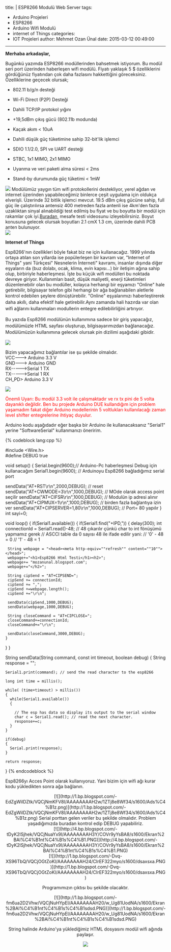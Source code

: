 title: |
  ESP8266 Modulü Web Server
tags:
  - Arduino Projeleri
  - ESP8266
  - Arduino Wifi Modulü
  - internet of Things
categories:
  - IOT Projeleri
author: Mehmet Ozan Ünal
date: 2015-03-12 00:49:00
---
**Merhaba arkadaşlar,**

Bugünkü yazımda ESP8266 modüllerinden bahsetmek istiyorum. Bu modül seri port üzerinden haberleşen wifi modülü. Fiyatı yaklaşık 5 $ özelliklerini gördüğünüz fiyatından çok daha fazlasını hakkettiğini göreceksiniz. Özelliklerine geçecek olursak;  
<a name="more"></a>  
*   <span style="border: 0px; margin: 0px; outline: 0px; padding: 0px;"><span style="font-family: inherit;">802.11 b/g/n desteği</span></span>

*   <span style="border: 0px; margin: 0px; outline: 0px; padding: 0px;"><span style="font-family: inherit;">Wi-Fi Direct (P2P) Desteği</span></span>

*   <span style="border: 0px; margin: 0px; outline: 0px; padding: 0px;"><span style="font-family: inherit;">Dahili TCP/IP protokol yığını</span></span>

*   <span style="border: 0px; margin: 0px; outline: 0px; padding: 0px;"><span style="font-family: inherit;">+19,5dBm çıkış gücü (802.11b modunda)</span></span>

*   <span style="border: 0px; margin: 0px; outline: 0px; padding: 0px;"><span style="font-family: inherit;">Kaçak akım < 10uA</span></span>

*   <span style="border: 0px; margin: 0px; outline: 0px; padding: 0px;"><span style="font-family: inherit;">Dahili düşük güç tüketimine sahip 32-bit'lik işlemci</span></span>

*   <span style="border: 0px; margin: 0px; outline: 0px; padding: 0px;"><span style="font-family: inherit;">SDIO 1.1/2.0, SPI ve UART desteği</span></span>

*   <span style="border: 0px; margin: 0px; outline: 0px; padding: 0px;"><span style="font-family: inherit;">STBC, 1x1 MIMO, 2x1 MIMO</span></span>

*   <span style="border: 0px; margin: 0px; outline: 0px; padding: 0px;"><span style="font-family: inherit;">Uyanma ve veri paketi alma süresi < 2ms</span></span>

*   <span style="border-image-outset: initial; border-image-repeat: initial; border-image-slice: initial; border-image-source: initial; border-image-width: initial; border: 0px; margin: 0px; outline: 0px; padding: 0px;"><span style="font-family: inherit;">Stand-by durumunda güç tüketimi < 1mW</span></span>

[![](http://2.bp.blogspot.com/-0Zj0pppdHE8/VQCjOubYydI/AAAAAAAAH3A/4q0DLzISFEw/s1600/pr_01_2666_max.jpg)](http://2.bp.blogspot.com/-0Zj0pppdHE8/VQCjOubYydI/AAAAAAAAH3A/4q0DLzISFEw/s1600/pr_01_2666_max.jpg)
Modülümüz yaygın tüm wifi protokollerini destekliyor, yerel ağdan ve internet üzerinden yapabileceğimiz binlerce çeşit uygulama için oldukça elverişli. Üzerinde 32 bitlik işlemci mevcut. 19.5 dBm çıkış gücüne sahip, full güç ile çalıştırılırsa antensiz 400 metreden fazla antenli ise 4km'den fazla uzaklıktan sinyal alınabildiği test edilmiş bu fiyat ve bu boyutta bir modül için rakamlar çok iyi.[Buradan ](https://www.youtube.com/watch?v=7BYdZ_24yg0) mesafe testi videosunu izleyebilirsiniz. Boyut konusuna gelecek olursak boyutları 2.1 cmX 1.3 cm, üzerinde dahili PCB anten bulunuyor.  
[![](http://2.bp.blogspot.com/-8cWa4VYZzDg/VQCj86vmvSI/AAAAAAAAH3g/l68Z0gksycU/s1600/IMG_20150311_214258.jpg)](http://2.bp.blogspot.com/-8cWa4VYZzDg/VQCj86vmvSI/AAAAAAAAH3g/l68Z0gksycU/s1600/IMG_20150311_214258.jpg)

**Internet of Things**

Esp8266'nın özellikleri böyle fakat biz ne için kullanacağız. 1999 yılında ortaya atılan son yıllarda ise popülerleşen bir kavram var, "Internet of Things" yani Türkçesi" Nesnelerin İnterneti" kavramı, insanlar dışında diğer eşyaların da (buz dolabı, ocak, klima, evin kapısı...) bir iletişim ağına sahip olup, birbiriyle haberleşmesi. İşte bu küçük wifi modülleri bu noktada devreye giriyor. Kullanımları basit, düşük maliyetli, enerji tüketimleri düzenlenebilir olan bu modüller, kolayca herhangi bir eşyamızı "Online" hale getirebilir, bilgisayar telefon gibi herhangi bir ağa bağlanabilen aletlerle kontrol edebilen şeylere dönüştürebilir. </span><span style="line-height: 20px;">"Online" eşyalarımızı haberleştirerek daha akıllı, daha efektif hale getirebilir.Aynı zamanda </span><span style="line-height: 20px;">hali hazırda var olan wifi ağlarını kullanmaları modullerin entegre edilebilirliğini artırıyor.</span><span style="line-height: 20px;"> </span></div>

<div><span style="line-height: 20px;"><span style="font-family: inherit;">Bu yazıda Esp8266 modülünün kullanımına sadece bir giriş yapacağız, modülümüzle HTML sayfası oluşturup, bilgisayarımızdan bağlanacağız. M</span></span>odülümüzün kullanımına gelecek olursak pin dizilimi aşağıdaki gibidir.</div>

[![](http://3.bp.blogspot.com/-JsP0i89OKhA/VQChGI9uh3I/AAAAAAAAH1I/4BA5rtCIZNs/s1600/ESP8266-Pinout-300x124.png)](http://3.bp.blogspot.com/-JsP0i89OKhA/VQChGI9uh3I/AAAAAAAAH1I/4BA5rtCIZNs/s1600/ESP8266-Pinout-300x124.png)

<div class="separator" style="clear: both; text-align: left;">Bizim yapacağımız bağlantılar ise şu şekilde olmalıdır.</div>

<div class="separator" style="clear: both; text-align: left;">VCC---> Arduino 3.3 V</div>

<div class="separator" style="clear: both; text-align: left;">GND---> Arduino GND</div>

<div class="separator" style="clear: both; text-align: left;">RX----->Serial 1 TX</div>

<div class="separator" style="clear: both; text-align: left;">TX----->Serial 1 RX</div>

<div class="separator" style="clear: both; text-align: left;">CH_PD> Arduino 3.3 V</div>

[![](http://1.bp.blogspot.com/-r1JDCcLaMMM/VQCjDjUq--I/AAAAAAAAH2o/v6Ff_kvRWhA/s1600/IMG_20150311_214231.jpg)](http://1.bp.blogspot.com/-r1JDCcLaMMM/VQCjDjUq--I/AAAAAAAAH2o/v6Ff_kvRWhA/s1600/IMG_20150311_214231.jpg)

<div class="" style="clear: both; text-align: left;"><span style="color: red;">Önemli Uyarı: Bu modül 3.3 volt ile çalışmaktadır ve rx tx pini de 5 volta dayanıklı değildir. Ben bu projede Arduino DUE kullandığım için problem yaşamadım fakat diğer Arduino modellerinin 5 voltlukları kullanılacağı zaman level shifter entegrelerine ihtiyaç duyulur.</span></div>

Arduino kodu aşağıdadır eğer başka bir Arduino ile kullanacaksanız "Serial1" yerine "SoftwareSerial" kullanmanızı öneririm.  

{% codeblock lang:cpp %}

#include <Wire.h>  
#define DEBUG true 

void setup()
{
  Serial.begin(9600);// Arduino-Pc haberleşmesi Debug için kullanacağım 
  Serial1.begin(9600); // Arduinoyu Esp8266 bağladığımız serial port
 
  sendData("AT+RST\r\n",2000,DEBUG); // reset
  sendData("AT+CWMODE=3\r\n",1000,DEBUG); //  MOde olarak access point seçilir
  sendData("AT+CIFSR\r\n",1000,DEBUG); // Modulün ip adresi alınır
  sendData("AT+CIPMUX=1\r\n",1000,DEBUG); // birden fazla bağlantıya izin ver
  sendData("AT+CIPSERVER=1,80\r\n",1000,DEBUG); // Port= 80 yapılır
}
int sayi=0;

void loop()
{
  if(Serial1.available()) 
  {
    if(Serial1.find("+IPD,"))
    {
      delay(300);
      int connectionId = Serial1.read()-48; // 48 çıkarılır çünkü char to int fönüşümü yapmamız gerek
                                           // ASCCI table da 0 sayısı 48 ile ifade edilir yani:
                                           // '0' - 48 = 0
                                           // '1' - 48 = 1
     
     String webpage = "<head><meta http-equiv=""refresh"" content=""10""></head>";
     webpage+="<h1>Esp8266 Html Testi</h1><h2>";
     webpage+= "mozanunal.blogspot.com";
     webpage+="</h2>";
     
     String cipSend = "AT+CIPSEND=";
     cipSend += connectionId;
     cipSend += ",";
     cipSend +=webpage.length();
     cipSend +="\r\n";

     sendData(cipSend,1000,DEBUG);
     sendData(webpage,1000,DEBUG);
     
     String closeCommand = "AT+CIPCLOSE="; 
     closeCommand+=connectionId; 
     closeCommand+="\r\n";
     
     sendData(closeCommand,3000,DEBUG);
    }
  }
}
 
String sendData(String command, const int timeout, boolean debug)
{
    String response = "";
    
    Serial1.print(command); // send the read character to the esp8266
    
    long int time = millis();
    
    while( (time+timeout) > millis())
    {
      while(Serial1.available())
      {
        
        // The esp has data so display its output to the serial window 
        char c = Serial1.read(); // read the next character.
        response+=c;
      }  
    }
    
    if(debug)
    {
      Serial.print(response);
    }
    
    return response;
}
{% endcodeblock %}

Esp8266yı Acces Point olarak kullanıyoruz. Yani bizim için wifi ağı kurar kodu yükledikten sonra ağa bağlanın.
<div class="separator" style="clear: both; text-align: center;">[![](http://1.bp.blogspot.com/-EdZgWilDZtk/VQCjNmKFV8I/AAAAAAAAH2w/1ZTj8e8Wf34/s1600/Ads%C4%B1z.png)](http://1.bp.blogspot.com/-EdZgWilDZtk/VQCjNmKFV8I/AAAAAAAAH2w/1ZTj8e8Wf34/s1600/Ads%C4%B1z.png)
Serial porttan gelen veriler bu şekilde olmalıdır. Problem yaşadığımızda buradan kontrol edip DEBUG yapabiliriz.

<div class="separator" style="clear: both; text-align: center;">[![](http://4.bp.blogspot.com/-tDyK2lSjhek/VQCjNuaYx9I/AAAAAAAAH3Y/COVr9yYsBA8/s1600/Ekran%2BAl%C4%B1nt%C4%B1s%C4%B1.PNG)](http://4.bp.blogspot.com/-tDyK2lSjhek/VQCjNuaYx9I/AAAAAAAAH3Y/COVr9yYsBA8/s1600/Ekran%2BAl%C4%B1nt%C4%B1s%C4%B1.PNG)</div>

<div class="separator" style="clear: both; text-align: center;">[![](http://1.bp.blogspot.com/-Dvq-XS96TbQ/VQCjOGtZoKI/AAAAAAAAH24/CIrEF322myo/s1600/dsaxsxa.PNG)](http://1.bp.blogspot.com/-Dvq-XS96TbQ/VQCjOGtZoKI/AAAAAAAAH24/CIrEF322myo/s1600/dsaxsxa.PNG)</div>

Programımızın çıktısı bu şekilde olacaktır.

<div class="separator" style="clear: both; text-align: center;">[![](http://1.bp.blogspot.com/-fm6ua2D2Vhw/VQCjNuHYpEI/AAAAAAAAH20/w_Ug81UodNA/s1600/Ekran%2BAl%C4%B1nt%C4%B1s%C4%B1sdsd.PNG)](http://1.bp.blogspot.com/-fm6ua2D2Vhw/VQCjNuHYpEI/AAAAAAAAH20/w_Ug81UodNA/s1600/Ekran%2BAl%C4%B1nt%C4%B1s%C4%B1sdsd.PNG)</div>

String halinde Arduino'ya yüklediğimiz HTML dosyasını modül wifi ağında paylaşır.

[![](http://3.bp.blogspot.com/-oIKUVAjNGOU/VQCjObKuQfI/AAAAAAAAH28/SILnkiEBwRs/s1600/fhrfg.PNG)](http://3.bp.blogspot.com/-oIKUVAjNGOU/VQCjObKuQfI/AAAAAAAAH28/SILnkiEBwRs/s1600/fhrfg.PNG)